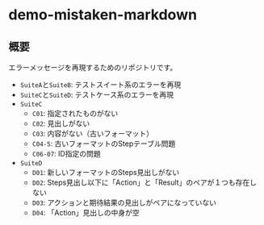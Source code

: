 # demo-mistaken-markdown

## 概要

エラーメッセージを再現するためのリポジトリです。
- `SuiteA`と`SuiteB`: テストスイート系のエラーを再現
- `SuiteC`と`SuiteD`: テストケース系のエラーを再現
- `SuiteC`
  - `C01`: 指定されたものがない
  - `C02`: 見出しがない
  - `C03`: 内容がない（古いフォーマット）
  - `C04-5`: 古いフォーマットのStepテーブル問題
  - `C06-07`: ID指定の問題
- `SuiteD`
  - `D01`: 新しいフォーマットのSteps見出しがない
  - `D02`: Steps見出し以下に「Action」と「Result」のペアが１つも存在しない
  - `D03`: アクションと期待結果の見出しがペアになっていない
  - `D04`: 「Action」見出しの中身が空
